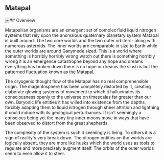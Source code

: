 ## Matapal

￼## Overview

Matapallian organisms are an emergent set of complex fluid liquid nitrogen systems that rely upon the anomalous quaternary planetary system Matapal is built around.  The two core worlds and the two outer orbiters- along with numerous asteroids.  The inner worlds are comparable in size to Earth while the outer worlds are around Ganymede sized.  This is a world where something is horribly horribly wrong watch out there is something horribly wrong it is an emergence catastrophe beyond any hope and dreams everything has broken down there is no hope or dreams the slush is but the patterned fluctuation known as the Matapal.  

The cryogenic thought flow of the Matapal has no real comprehensible origin.  The magentosphere has been completely distorted by it, creating elaborate glowing systems of movement to which it hallucinates its consciousness openly to the universe on timescales far greater than our own.  Baryonic life entities it has willed into existence from the depths, forcibly adapting them to liquid nitrogen through sheer attrition and lightning it could induce with its geological perturbances.  It isn't seemingly a conscious being yet the many tiny inner moons move in ways that have been observed to distort from the great shepherds.  

The complexity of the system is such it seemingly is living.  To others it is a sign of reality's very break down.  The nitrogen entities on the worlds are logically absent, they are more like husks which the world uses as tools to regulate and more precisely augment itself.  The orbits of the outer worlds seem to even allow it to steer.  

